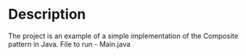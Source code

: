 # Description
The project is an example of a simple implementation of the Composite pattern in Java. File to run - Main.java